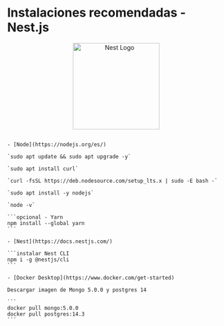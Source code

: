 # Instalaciones recomendadas - Nest.js

<p align="center">
  <a href="http://nestjs.com/" target="blank"><img src="https://nestjs.com/img/logo-small.svg" width="200" alt="Nest Logo" /></a>
</p>

````

- [Node](https://nodejs.org/es/)

`sudo apt update && sudo apt upgrade -y`

`sudo apt install curl`

`curl -fsSL https://deb.nodesource.com/setup_lts.x | sudo -E bash -`

`sudo apt install -y nodejs`

`node -v`

```opcional - Yarn
npm install --global yarn
```

- [Nest](https://docs.nestjs.com/)

```instalar Nest CLI
npm i -g @nestjs/cli
```

- [Docker Desktop](https://www.docker.com/get-started)

Descargar imagen de Mongo 5.0.0 y postgres 14

```
docker pull mongo:5.0.0
docker pull postgres:14.3
```
````
